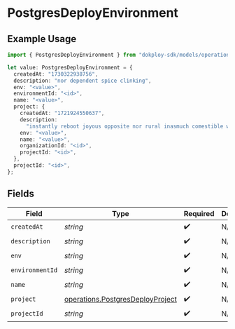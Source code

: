 # PostgresDeployEnvironment

## Example Usage

```typescript
import { PostgresDeployEnvironment } from "dokploy-sdk/models/operations";

let value: PostgresDeployEnvironment = {
  createdAt: "1730322938756",
  description: "nor dependent spice clinking",
  env: "<value>",
  environmentId: "<id>",
  name: "<value>",
  project: {
    createdAt: "1721924550637",
    description:
      "instantly reboot joyous opposite nor rural inasmuch comestible wherever bah",
    env: "<value>",
    name: "<value>",
    organizationId: "<id>",
    projectId: "<id>",
  },
  projectId: "<id>",
};
```

## Fields

| Field                                                                                | Type                                                                                 | Required                                                                             | Description                                                                          |
| ------------------------------------------------------------------------------------ | ------------------------------------------------------------------------------------ | ------------------------------------------------------------------------------------ | ------------------------------------------------------------------------------------ |
| `createdAt`                                                                          | *string*                                                                             | :heavy_check_mark:                                                                   | N/A                                                                                  |
| `description`                                                                        | *string*                                                                             | :heavy_check_mark:                                                                   | N/A                                                                                  |
| `env`                                                                                | *string*                                                                             | :heavy_check_mark:                                                                   | N/A                                                                                  |
| `environmentId`                                                                      | *string*                                                                             | :heavy_check_mark:                                                                   | N/A                                                                                  |
| `name`                                                                               | *string*                                                                             | :heavy_check_mark:                                                                   | N/A                                                                                  |
| `project`                                                                            | [operations.PostgresDeployProject](../../models/operations/postgresdeployproject.md) | :heavy_check_mark:                                                                   | N/A                                                                                  |
| `projectId`                                                                          | *string*                                                                             | :heavy_check_mark:                                                                   | N/A                                                                                  |